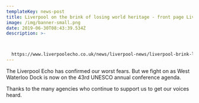 ```yaml
---
templateKey: news-post
title: Liverpool on the brink of losing world heritage - front page Liverpool Echo
image: /img/banner-small.png
date: 2019-06-30T08:43:39.534Z
description: >-



  https://www.liverpoolecho.co.uk/news/liverpool-news/liverpool-brink-losing-world-heritage-16497155?utm_source=sharebar&utm_medium=email&utm_campaign=sharebar
---
```

The Liverpool Echo has confirmed our worst fears. But we fight on as West Waterloo Dock is now on the 43rd UNESCO annual conference agenda.

Thanks to the many agencies who continue to support us to  get our voices heard.
